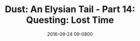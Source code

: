 ---
layout: entry.pug
title: "Dust: An Elysian Tail - Part 14: Questing: Lost Time"
date: 2016-09-24 09-0800
publishDate: 2018-12-01 09-0800
categories: playthroughs dust-aet dust dust-an-elysian-tail
draft: true
---